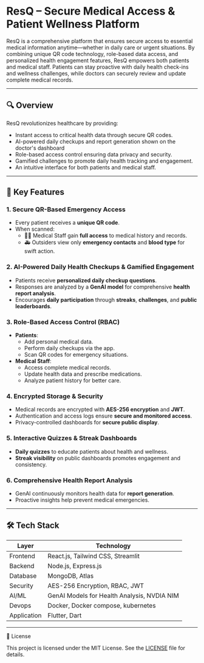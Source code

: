 # ResQ – Secure Medical Access & Patient Wellness Platform 

ResQ is a comprehensive platform that ensures secure access to essential medical information anytime—whether in daily care or urgent situations. By combining unique QR code technology, role-based data access, and personalized health engagement features, ResQ empowers both patients and medical staff. Patients can stay proactive with daily health check-ins and wellness challenges, while doctors can securely review and update complete medical records.

---

## 🔍 Overview

ResQ revolutionizes healthcare by providing:
- Instant access to critical health data through secure QR codes.
- AI-powered daily checkups and report generation shown on the doctor's dashboard
- Role-based access control ensuring data privacy and security.
- Gamified challenges to promote daily health tracking and engagement.
- An intuitive interface for both patients and medical staff.

---

## 🚀 Key Features

### 1. Secure QR-Based Emergency Access
- Every patient receives a **unique QR code**.
- When scanned:
  - 👨‍⚕️ Medical Staff gain **full access** to medical history and records.
  - 🚑 Outsiders view only **emergency contacts** and **blood type** for swift action.

### 2. AI-Powered Daily Health Checkups & Gamified Engagement
- Patients receive **personalized daily checkup questions**.
- Responses are analyzed by a **GenAI model** for comprehensive **health report analysis**.
- Encourages **daily participation** through **streaks**, **challenges**, and **public leaderboards**.

### 3. Role-Based Access Control (RBAC)
- **Patients**:
  - Add personal medical data.
  - Perform daily checkups via the app.
  - Scan QR codes for emergency situations.
- **Medical Staff**:
  - Access complete medical records.
  - Update health data and prescribe medications.
  - Analyze patient history for better care.

### 4. Encrypted Storage & Security
- Medical records are encrypted with **AES-256 encryption** and **JWT**.
- Authentication and access logs ensure **secure and monitored access**.
- Privacy-controlled dashboards for **secure public display**.

### 5. Interactive Quizzes & Streak Dashboards
- **Daily quizzes** to educate patients about health and wellness.
- **Streak visibility** on public dashboards promotes engagement and consistency.

### 6. Comprehensive Health Report Analysis
- GenAI continuously monitors health data for **report generation**.
- Proactive insights help prevent medical emergencies.

---

## 🛠️ Tech Stack

| Layer        | Technology        |
|--------------|-------------------|
| Frontend     | React.js, Tailwind CSS, Streamlit |
| Backend      | Node.js, Express.js |
| Database     | MongoDB, Atlas |
| Security     | AES-256 Encryption, RBAC, JWT |
| AI/ML        | GenAI Models for Health Analysis, NVDIA NIM |
| Devops       | Docker, Docker compose, kubernetes |
| Application  | Flutter, Dart |

---
📜 License

This project is licensed under the MIT License. See the [LICENSE](LICENSE) file for details.

